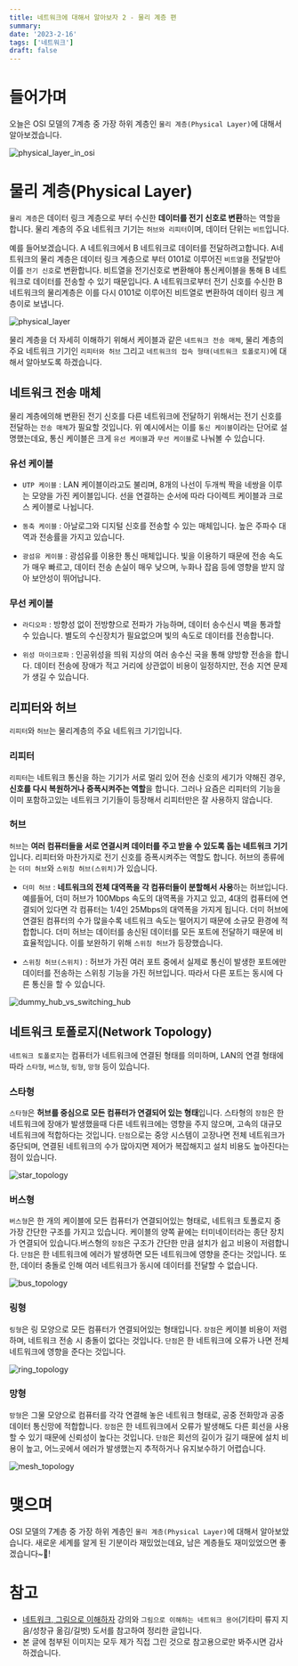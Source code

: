 ```yaml
---
title: 네트워크에 대해서 알아보자 2 - 물리 계층 편
summary:
date: '2023-2-16'
tags: ['네트워크']
draft: false
---
```


# 들어가며

오늘은 OSI 모델의 7계층 중 가장 하위 계층인 `물리 계층(Physical Layer)`에 대해서 알아보겠습니다.

![physical_layer_in_osi](/static/images/blog/network/physical_layer/physical_layer_in_osi.jpeg)

# 물리 계층(Physical Layer)

`물리 계층`은 데이터 링크 계층으로 부터 수신한 <b>데이터를 전기 신호로 변환</b>하는 역할을 합니다. 물리 계층의 주요 네트워크 기기는 `허브와 리피터`이며, 데이터 단위는 `비트`입니다.

예를 들어보겠습니다. A 네트워크에서 B 네트워크로 데이터를 전달하려고합니다. A네트워크의 물리 계층은 데이터 링크 계층으로 부터 0101로 이루어진 `비트열`을 전달받아 이를 `전기 신호`로 변환합니다. 비트열을 전기신호로 변환해야 통신케이블을 통해 B 네트워크로 데이터를 전송할 수 있기 때문입니다. A 네트워크로부터 전기 신호를 수신한 B 네트워크의 물리계층은 이를 다시 0101로 이루어진 비트열로 변환하여 데이터 링크 계층이로 보냅니다.

![physical_layer](/static/images/blog/network/physical_layer/physical_layer.jpeg)

물리 계층을 더 자세히 이해하기 위해서 케이블과 같은 `네트워크 전송 매체`, 물리 계층의 주요 네트워크 기기인 `리피터와 허브` 그리고 `네트워크의 접속 형태(네트워크 토폴로지)`에 대해서 알아보도록 하겠습니다.

## 네트워크 전송 매체

물리 계층에의해 변환된 전기 신호를 다른 네트워크에 전달하기 위해서는 전기 신호를 전달하는 `전송 매체`가 필요할 것입니다. 위 예시에서는 이를 `통신 케이블`이라는 단어로 설명했는데요, 통신 케이블은 크게 `유선 케이블`과 `무선 케이블`로 나눠볼 수 있습니다.

### 유선 케이블

- `UTP 케이블` : LAN 케이블이라고도 불리며, 8개의 나선이 두개씩 짝을 네쌍을 이루는 모양을 가진 케이블입니다. 선을 연결하는 순서에 따라 다이렉트 케이블과 크로스 케이블로 나뉩니다.

- `동축 케이블` : 아날로그와 디지털 신호를 전송할 수 있는 매체입니다. 높은 주파수 대역과 전송률을 가지고 있습니다.

- `광섬유 케이블` : 광섬유를 이용한 통신 매체입니다. 빛을 이용하기 때문에 전송 속도가 매우 빠르고, 데이터 전송 손실이 매우 낮으며, 누화나 잡음 등에 영향을 받지 않아 보안성이 뛰어납니다.

### 무선 케이블

- `라디오파` : 방향성 없이 전방향으로 전파가 가능하며, 데이터 송수신시 벽을 통과할 수 있습니다. 별도의 수신장치가 필요없으며 빛의 속도로 데이터를 전송합니다.

- `위성 마이크로파` : 인공위성을 띄워 지상의 여러 송수신 국을 통해 양방향 전송을 합니다. 데이터 전송에 장애가 적고 거리에 상관없이 비용이 일정하지만, 전송 지연 문제가 생길 수 있습니다.

## 리피터와 허브

`리피터`와 `허브`는 물리계층의 주요 네트워크 기기입니다.

### 리피터

`리피터`는 네트워크 통신을 하는 기기가 서로 멀리 있어 전송 신호의 세기가 약해진 경우, <b>신호를 다시 복원하거나 증폭시켜주는 역할</b>을 합니다. 그러나 요즘은 리피터의 기능을 이미 포함하고있는 네트워크 기기들이 등장해서 리피터만은 잘 사용하지 않습니다.

### 허브

`허브`는 <b>여러 컴퓨터들을 서로 연결시켜 데이터를 주고 받을 수 있도록 돕는 네트워크 기기</b>입니다. 리피터와 마찬가지로 전기 신호를 증폭시켜주는 역할도 합니다. 허브의 종류에는 `더미 허브`와 `스위칭 허브(스위치)`가 있습니다.

- `더미 허브` : <b>네트워크의 전체 대역폭을 각 컴퓨터들이 분할해서 사용</b>하는 허브입니다. 예를들어, 더미 허브가 100Mbps 속도의 대역폭을 가지고 있고, 4대의 컴퓨터에 연결되어 있다면 각 컴퓨터는 1/4인 25Mbps의 대역폭을 가지게 됩니다. 더미 허브에 연결된 컴퓨터의 수가 많을수록 네트워크 속도는 떨어지기 때문에 소규모 환경에 적합합니다. 더미 허브는 데이터를 송신된 데이터를 모든 포트에 전달하기 때문에 비효율적입니다. 이를 보완하기 위해 `스위칭 허브`가 등장했습니다.

- `스위칭 허브(스위치)` : 허브가 가진 여러 포트 중에서 실제로 통신이 발생한 포트에만 데이터를 전송하는 스위칭 기능을 가진 허브입니다. 따라서 다른 포트는 동시에 다른 통신을 할 수 있습니다.

![dummy_hub_vs_switching_hub](/static/images/blog/network/physical_layer/dummy_hub_vs_switching_hub.jpeg)

## 네트워크 토폴로지(Network Topology)

`네트워크 토폴로지`는 컴퓨터가 네트워크에 연결된 형태를 의미하며, LAN의 연결 형태에 따라 `스타형`, `버스형`, `링형`, `망형` 등이 있습니다.

### 스타형

`스타형`은 <b>허브를 중심으로 모든 컴퓨터가 연결되어 있는 형태</b>입니다. 스타형의 `장점`은 한 네트워크에 장애가 발생했을때 다른 네트워크에는 영향을 주지 않으며, 고속의 대규모 네트워크에 적합하다는 것입니다. `단점`으로는 중앙 시스템이 고장나면 전체 네트워크가 중단되며, 연결된 네트워크의 수가 많아지면 제어가 복잡해지고 설치 비용도 높아진다는 점이 있습니다.

![star_topology](/static/images/blog/network/physical_layer/star_topology.jpeg)

### 버스형

`버스형`은 한 개의 케이블에 모든 컴퓨터가 연결되어있는 형태로, 네트워크 토폴로지 중 가장 간단한 구조를 가지고 있습니다. 케이블의 양쪽 끝에는 터미네이터라는 종단 장치가 연결되어 있습니다.버스형의 `장점`은 구조가 간단한 만큼 설치가 쉽고 비용이 저렴합니다. `단점`은 한 네트워크에 에러가 발생하면 모든 네트워크에 영향을 준다는 것입니다. 또한, 데이터 충돌로 인해 여러 네트워크가 동시에 데이터를 전달할 수 없습니다.

![bus_topology](/static/images/blog/network/physical_layer/bus_topology.jpeg)

### 링형

`링형`은 링 모양으로 모든 컴퓨터가 연결되어있는 형태입니다. `장점`은 케이블 비용이 저렴하며, 네트워크 전송 시 충돌이 없다는 것입니다. `단점`은 한 네트워크에 오류가 나면 전체 네트워크에 영향을 준다는 것입니다.

![ring_topology](/static/images/blog/network/physical_layer/ring_topology.jpeg)

### 망형

`망형`은 그물 모양으로 컴퓨터를 각각 연결해 놓은 네트워크 형태로, 공중 전화망과 공중 데이터 통신망에 적합합니다. `장점`은 한 네트워크에서 오류가 발생해도 다른 회선을 사용할 수 있기 때문에 신뢰성이 높다는 것입니다. `단점`은 회선의 길이가 길기 때문에 설치 비용이 높고, 어느곳에서 에러가 발생했는지 추적하거나 유지보수하기 어렵습니다.

![mesh_topology](/static/images/blog/network/physical_layer/mesh_topology.jpeg)

# 맺으며

OSI 모델의 7계층 중 가장 하위 계층인 `물리 계층(Physical Layer)`에 대해서 알아보았습니다. 새로운 세계를 알게 된 기분이라 재밌었는데요, 남은 계층들도 재미있었으면 좋겠습니다~🥳!

# 참고

- [네트워크, 그림으로 이해하자](https://www.inflearn.com/course/%EB%84%A4%ED%8A%B8%EC%9B%8C%ED%81%AC-%EA%B7%B8%EB%A6%BC-%EC%9D%B4%ED%95%B4) 강의와 `그림으로 이해하는 네트워크 용어`(기타미 류지 지음/성창규 옮김/길벗) 도서를 참고하여 정리한 글입니다.
- 본 글에 첨부된 이미지는 모두 제가 직접 그린 것으로 참고용으로만 봐주시면 감사하겠습니다.
